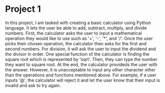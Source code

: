 # Project 1

In this project, I am tasked with creating a basic calculator using Python language. It lets the user be able to add, subtract, multiply, and divide numbers. First, the calculator asks the user to input a mathematical operation they would like to use such as '+', '-', '*', and '/'. Once the user picks their chosen operation, the calculator then asks for the first and second numbers. For division, it will ask the user to input the dividend and the divisor in order. One special function of the calculator is finding the square root which is represented by 'sqrt'. Then, they can type the number they want to square root. At the end, the calculator provideds the user with the answer. However, it is unacceptable to input any other character other than the operations and functions mentioned above. For example, if a user inputs '@', the calculator will reject it and let the user know that their input is invalid and ask to try again.
